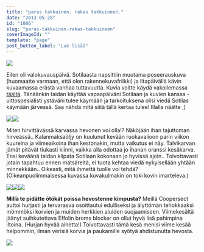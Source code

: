 ```yaml
---
title: "paras takkuinen. rakas takkuineen."
date: "2013-05-28"
id: "1006"
slug: "paras-takkuinen-rakas-takkuineen"
coverImageId: ""
template: "page"
post_button_label: "Lue lisää"
---
```


  

[![](/images/naama1_.png)](http://2.bp.blogspot.com/-fWQuCab6bf0/UaPAw3gd8SI/AAAAAAAAF3s/6n_ZhNaDYQo/s1600/naama1_.png)

  

Eilen oli valokuvauspäivä. Sotilaasta napsittiin muutama poseerauskuva (huomaatte varmaan, että olen rakennekuvafriikki) ja iltapäivällä kävin kuvaamassa erästä vanhaa tuttavuutta. Kuvia voitte käydä vakoilemassa [täältä](http://maisaw.otukset.fi/kuvat/2013/27.5.+Ojanrinteen+Pokemon/). Tänäänkin taidan käyttää vapaapäiväni Sotilaan ja kuvien kanssa - uittospesialisti ystäväni tulee käymään ja tarkoituksena olisi viedä Sotilas käymään järvessä. Saa nähdä mitä siitä tällä kertaa tulee! Illalla näätte ;)

  

[![](/images/2705_2.JPG)](http://1.bp.blogspot.com/-zlt7icD27IY/UaO39tC3CQI/AAAAAAAAF28/ScJB5B8UxS8/s1600/2705_2.JPG)[![](/images/2705_3.JPG)](http://4.bp.blogspot.com/-aKh7dPj8xE8/UaO3-D1RYoI/AAAAAAAAF3A/QYOSPKU3v-4/s1600/2705_3.JPG)

  

Miten hirvittävässä karvassa hevonen voi olla!? Näköjään ihan tajuttoman hirveässä.. Kalanmaksaöljy on kuulunut kevään ruokavalioon parin viikon kuureina ja viimeaikoina ihan kestonakin, mutta vaikutus ei näy. Talvikarvan jämät pitävät tiukasti kiinni, vaikka alla odottaa jo ihanan oranssi kesäkarva. Ensi keväänä taidan klipata Sotilaan kokonaan jo hyvissä ajoin.. Toivottavasti jotain tapahtuu ennen mätsäreitä, ei tuota kehtaa viedä nykyisellään yhtään minnekkään.. Oikeasti, mitä ihmettä tuolle voi tehdä? (Oikeanpuolimmaisessa kuvassa kuvakulmakin on toki kovin imarteleva.)

  

[![](/images/2705_10.JPG)](http://3.bp.blogspot.com/-BfmyLVvcvHo/UaO36rEApnI/AAAAAAAAF2k/jHZWsBgOtrI/s1600/2705_10.JPG)[![](/images/2705_8.JPG)](http://4.bp.blogspot.com/--ABHOTeqxGU/UaO3-nb5_II/AAAAAAAAF3I/QA5lje8JABU/s1600/2705_8.JPG)[![](/images/2705_12.JPG)](http://1.bp.blogspot.com/-pxI5Xc8PNuc/UaO38Vaa4XI/AAAAAAAAF20/hh8-mV3UHYc/s1600/2705_12.JPG)

  

**Millä te pidätte ötökät poissa hevostenne kimpusta?** Meillä Coopersect auttoi hurjasti ja tervarasva osoittautui edulliseksi ja älyttömän tehokkaaksi mömmöksi korvien ja muiden herkkien aluiden suojaamiseen. Viimekesältä jäänyt suihkutettava Effolin broms blocker on ollut hyvä lisä pahimpina iltoina. (Hurjan hyvää ainetta!) Toivottavasti tämä kesä menisi viime kesää helpommin, ilman verisiä korvia ja paukamille syötyä ahdistunutta hevosta.

  

[![](/images/ak.png)](http://2.bp.blogspot.com/-ug1Uuo1-t24/UaO42RNUYAI/AAAAAAAAF3c/BFwJe_f1mpc/s1600/ak.png)
